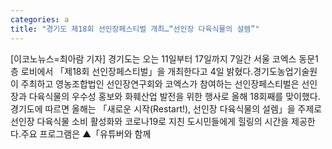 ```yaml
---
categories: a
title: "경기도 제18회 선인장페스티벌 개최…“선인장 다육식물의 설렘”"
---
```

[이코노뉴스=최아람 기자] 경기도는 오는 11일부터 17일까지 7일간 서울 코엑스 동문1층 로비에서 「제18회 선인장페스티벌」을 개최한다고 4일 밝혔다.경기도농업기술원이 주최하고 영농조합법인 선인장연구회와 코엑스가 참여하는 선인장페스티벌은 선인장과 다육식물의 우수성 홍보와 화훼산업 발전을 위한 행사로 올해 18회째를 맞이했다.경기도에 따르면 올해는 「새로운 시작(Restart!), 선인장 다육식물의 설렘」을 주제로 선인장 다육식물 소비 활성화와 코로나19로 지친 도시민들에게 힐링의 시간을 제공한다.주요 프로그램은 ▲「유튜버와 함께